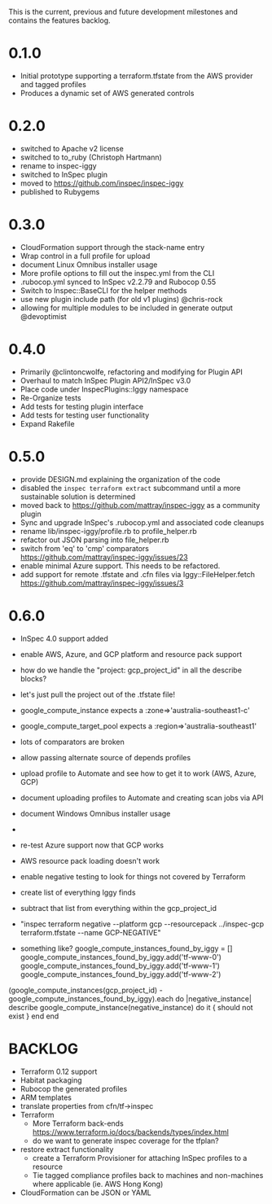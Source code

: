 This is the current, previous and future development milestones and contains the features backlog.

# 0.1.0 #
* Initial prototype supporting a terraform.tfstate from the AWS provider and tagged profiles
* Produces a dynamic set of AWS generated controls

# 0.2.0 #
* switched to Apache v2 license
* switched to to_ruby (Christoph Hartmann)
* rename to inspec-iggy
* switched to InSpec plugin
* moved to https://github.com/inspec/inspec-iggy
* published to Rubygems

# 0.3.0 #
* CloudFormation support through the stack-name entry
* Wrap control in a full profile for upload
* document Linux Omnibus installer usage
* More profile options to fill out the inspec.yml from the CLI
* .rubocop.yml synced to InSpec v2.2.79 and Rubocop 0.55
* Switch to Inspec::BaseCLI for the helper methods
* use new plugin include path (for old v1 plugins) @chris-rock
* allowing for multiple modules to be included in generate output @devoptimist

# 0.4.0 #
* Primarily @clintoncwolfe, refactoring and modifying for Plugin API
* Overhaul to match InSpec Plugin API2/InSpec v3.0
* Place code under InspecPlugins::Iggy namespace
* Re-Organize tests
* Add tests for testing plugin interface
* Add tests for testing user functionality
* Expand Rakefile

# 0.5.0
* provide DESIGN.md explaining the organization of the code
* disabled the `inspec terraform extract` subcommand until a more sustainable solution is determined
* moved back to https://github.com/mattray/inspec-iggy as a community plugin
* Sync and upgrade InSpec's .rubocop.yml and associated code cleanups
* rename lib/inspec-iggy/profile.rb to profile_helper.rb
* refactor out JSON parsing into file_helper.rb
* switch from 'eq' to 'cmp' comparators https://github.com/mattray/inspec-iggy/issues/23
* enable minimal Azure support. This needs to be refactored.
* add support for remote .tfstate and .cfn files via Iggy::FileHelper.fetch https://github.com/mattray/inspec-iggy/issues/3

# 0.6.0
* InSpec 4.0 support added
* enable AWS, Azure, and GCP platform and resource pack support

* how do we handle the "project: gcp_project_id" in all the describe blocks?
 * let's just pull the project out of the .tfstate file!
* google_compute_instance expects a :zone=>'australia-southeast1-c'
* google_compute_target_pool expects a :region=>'australia-southeast1'
* lots of comparators are broken

* allow passing alternate source of depends profiles
* upload profile to Automate and see how to get it to work (AWS, Azure, GCP)
* document uploading profiles to Automate and creating scan jobs via API
* document Windows Omnibus installer usage
*
* re-test Azure support now that GCP works
* AWS resource pack loading doesn't work

* enable negative testing to look for things not covered by Terraform
 * create list of everything Iggy finds
 * subtract that list from everything within the gcp_project_id
 * "inspec terraform negative --platform gcp --resourcepack ../inspec-gcp terraform.tfstate --name GCP-NEGATIVE"
 * something like?
  google_compute_instances_found_by_iggy = []
  google_compute_instances_found_by_iggy.add('tf-www-0')
  google_compute_instances_found_by_iggy.add('tf-www-1')
  google_compute_instances_found_by_iggy.add('tf-www-2')

  (google_compute_instances(gcp_project_id) - google_compute_instances_found_by_iggy).each do |negative_instance|
    describe google_compute_instance(negative_instance) do
      it { should not exist }
    end
  end

# BACKLOG #

* Terraform 0.12 support
* Habitat packaging
* Rubocop the generated profiles
* ARM templates
* translate properties from cfn/tf->inspec
* Terraform
  * More Terraform back-ends https://www.terraform.io/docs/backends/types/index.html
  * do we want to generate inspec coverage for the tfplan?
* restore extract functionality
  * create a Terraform Provisioner for attaching InSpec profiles to a resource
  * Tie tagged compliance profiles back to machines and non-machines where applicable (ie. AWS Hong Kong)
* CloudFormation can be JSON or YAML
